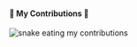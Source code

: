 <div align="left">
  <h4>🐍 My Contributions 🐍</h4>

  <img alt="snake eating my contributions" src="https://raw.githubusercontent.com/selimnill/selimnill/output/github-contribution-grid-snake.svg" />
</div>
